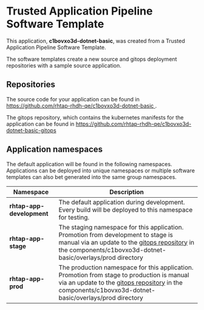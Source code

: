# Trusted Application Pipeline Software Template

This application, **c1bovxo3d-dotnet-basic**, was created from a Trusted Application Pipeline Software Template.

The software templates create a new source and gitops deployment repositories with a sample source application. 

## Repositories

The source code for your application can be found in [https://github.com/rhtap-rhdh-qe/c1bovxo3d-dotnet-basic ](https://github.com/rhtap-rhdh-qe/c1bovxo3d-dotnet-basic ).
 
The gitops repository, which contains the kubernetes manifests for the application can be found in 
[https://github.com/rhtap-rhdh-qe/c1bovxo3d-dotnet-basic-gitops ](https://github.com/rhtap-rhdh-qe/c1bovxo3d-dotnet-basic-gitops ) 

## Application namespaces 

The default application will be found in the following namespaces. Applications can be deployed into unique namespaces or multiple software templates can also bet generated into the same group namespaces.  

|  Namespace   |  Description   |  
| -------- | -------- |   
| **rhtap-app-development** | The default application during development. Every build will be deployed to this namespace for testing. | 
| **rhtap-app-stage** | The staging namespace for this application. Promotion from development to stage is manual via an update to the [gitops repository](https://github.com/rhtap-rhdh-qe/c1bovxo3d-dotnet-basic-gitops ) in the components/c1bovxo3d-dotnet-basic/overlays/prod directory |  
| **rhtap-app-prod** | The production namespace for this application. Promotion from stage to production is manual via an update to the [gitops repository](https://github.com/rhtap-rhdh-qe/c1bovxo3d-dotnet-basic-gitops ) in the components/c1bovxo3d-dotnet-basic/overlays/prod directory | 